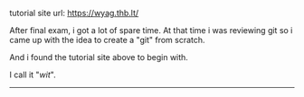tutorial site url: https://wyag.thb.lt/

After final exam, i got a lot of spare time. At that time i was reviewing git so
i came up with the idea to create a "git" from scratch.

And i found the tutorial site above to begin with.

I call it "*wit*".

------

